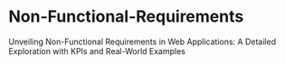 # Non-Functional-Requirements
Unveiling Non-Functional Requirements in Web Applications: A Detailed Exploration with KPIs and Real-World Examples
